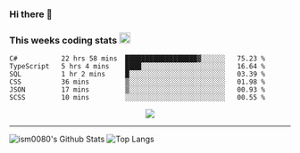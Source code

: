 ### Hi there 👋

<!--START_SECTION:giphy-->
<!--END_SECTION:giphy-->

### This weeks coding stats <img src="https://media1.giphy.com/media/LmNwrBhejkK9EFP504/giphy.gif?cid=ecf05e4723nsktnyyj53u162g7cy5rjqfg6gz06kxdg5y55g&rid=giphy.gif" width="20" height="20" />
<!--START_SECTION:waka-->

```text
C#           22 hrs 58 mins  ██████████████████▓░░░░░░   75.23 %
TypeScript   5 hrs 4 mins    ████░░░░░░░░░░░░░░░░░░░░░   16.64 %
SQL          1 hr 2 mins     █░░░░░░░░░░░░░░░░░░░░░░░░   03.39 %
CSS          36 mins         ▒░░░░░░░░░░░░░░░░░░░░░░░░   01.98 %
JSON         17 mins         ▒░░░░░░░░░░░░░░░░░░░░░░░░   00.93 %
SCSS         10 mins         ░░░░░░░░░░░░░░░░░░░░░░░░░   00.55 %
```

<!--END_SECTION:waka-->

<!--START_SECTION:comicstrip-->
<p align="center">
 <a href="https://xkcd.com/">
 <img src="https://imgs.xkcd.com/comics/advanced_techniques.png" />
</a>
</p>
<!--END_SECTION:comicstrip-->

---

![ism0080's Github Stats](https://github-readme-stats.vercel.app/api?username=ism0080&show_icons=true%hide_border=true&hide=issues)
![Top Langs](https://github-readme-stats.vercel.app/api/top-langs/?username=ism0080&layout=compact)

<!--
**ism0080/ism0080** is a ✨ _special_ ✨ repository because its `README.md` (this file) appears on your GitHub profile.

Here are some ideas to get you started:

- 🔭 I’m currently working on ...
- 🌱 I’m currently learning ...
- 👯 I’m looking to collaborate on ...
- 🤔 I’m looking for help with ...
- 💬 Ask me about ...
- 📫 How to reach me: ...
- 😄 Pronouns: ...
- ⚡ Fun fact: ...
-->
